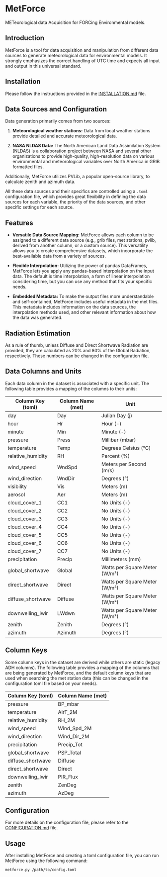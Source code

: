 # MetForce

METeorological data Acquisition for FORCing Environmental models.

## Introduction

MetForce is a tool for data acquisition and manipulation from different data sources to generate meteorological 
data for environmental models. 
It strongly emphasizes the correct handling of UTC time and expects all input and output in this universal standard.

## Installation

Please follow the instructions provided in the [INSTALLATION.md](INSTALLATION.md) file.

## Data Sources and Configuration

Data generation primarily comes from two sources:

1. **Meteorological weather stations:** Data from local weather stations provide detailed and accurate meteorological data.

2. **NASA NLDAS Data:** The North American Land Data Assimilation System (NLDAS) is a collaboration project between NASA and several other organizations to provide high-quality, high-resolution data on various environmental and meteorological variables over North America in GRIB formatted files.

Additionally, MetForce utilizes PVLib, a popular open-source library, to calculate zenith and azimuth data. 

All these data sources and their specifics are controlled using a `.toml` configuration file, which provides great flexibility in defining the data sources for each variable, the priority of the data sources, and other specific settings for each source.

## Features

* **Versatile Data Source Mapping:** MetForce allows each column to be assigned to a different data source (e.g., grib files, met stations, pvlib, derived from another column, or a custom source). This versatility allows you to create comprehensive datasets, which incorporate the best-available data from a variety of sources. 

* **Flexible Interpolation:** Utilizing the power of pandas DataFrames, MetForce lets you apply any pandas-based interpolation on the input data. The default is time interpolation, a form of linear interpolation considering time, but you can use any method that fits your specific needs.

* **Embedded Metadata:** To make the output files more understandable and self-contained, MetForce includes useful metadata in the met files. This metadata includes information on the data sources, the interpolation methods used, and other relevant information about how the data was generated.

## Radiation Estimation

As a rule of thumb, unless Diffuse and Direct Shortwave Radiation are provided, they are calculated as 20% and 80% of the Global Radiation, respectively. These numbers can be changed in the configuration file. 

## Data Columns and Units

Each data column in the dataset is associated with a specific unit. The following table provides a mapping of the columns to their units:

| Column Key (toml) | Column Name (met) | Unit |
|-------------------|-------------------| --- |
| day               | Day               | Julian Day (j) |
| hour              | Hr                | Hour (-) |
| minute            | Min               | Minute (-) |
| pressure          | Press             | Millibar (mbar) |
| temperature       | Temp              | Degrees Celsius (°C) |
| relative_humidity | RH                | Percent (%) |
| wind_speed        | WndSpd            | Meters per Second (m/s) |
| wind_direction    | WndDir            | Degrees (°) |
| visibility        | Vis               | Meters (m) |
| aerosol           | Aer               | Meters (m) |
| cloud_cover_1     | CC1               | No Units (-) |
| cloud_cover_2     | CC2               | No Units (-) |
| cloud_cover_3     | CC3               | No Units (-) |
| cloud_cover_4     | CC4               | No Units (-) |
| cloud_cover_5     | CC5               | No Units (-) |
| cloud_cover_6     | CC6               | No Units (-) |
| cloud_cover_7     | CC7               | No Units (-) |
| precipitation     | Precip            | Millimeters (mm) |
| global_shortwave  | Global            | Watts per Square Meter (W/m²) |
| direct_shortwave  | Direct            | Watts per Square Meter (W/m²) |
| diffuse_shortwave | Diffuse           | Watts per Square Meter (W/m²) |
| downwelling_lwir  | LWdwn             | Watts per Square Meter (W/m²) |
| zenith            | Zenith            | Degrees (°) |
| azimuth           | Azimuth           | Degrees (°) |

## Column Keys

Some column keys in the dataset are derived while others are static (legacy ADH columns). The following table provides 
a mapping of the columns that are being generated by MetForce, and the default column keys that are used when searching 
the met station data (this can be changed in the configuration toml file based on your needs).

| Column Key (toml) | Column Name (met) |
|-------------------|-------------------|
| pressure          | BP_mbar           |
| temperature       | AirT_2M           |
| relative_humidity | RH_2M             |
| wind_speed        | Wind_Spd_2M       |
| wind_direction    | Wind_Dir_2M       |
| precipitation     | Precip_Tot        |
| global_shortwave  | PSP_Total         |
| diffuse_shortwave | Diffuse           |
| direct_shortwave  | Direct            |
| downwelling_lwir  | PIR_Flux          |
| zenith            | ZenDeg            |
| azimuth           | AzDeg             |

## Configuration

For more details on the configuration file, please refer to the [CONFIGURATION.md](CONFIGURATION.md) file.

## Usage

After installing MetForce and creating a toml configuration file, you can run MetForce using the following command:

```bash
metforce.py /path/to/config.toml
```